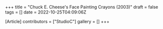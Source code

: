 +++
title = "Chuck E. Cheese's Face Painting Crayons (2003)"
draft = false
tags = []
date = 2022-10-25T04:09:06Z

[Article]
contributors = ["StudioC"]
gallery = []
+++
